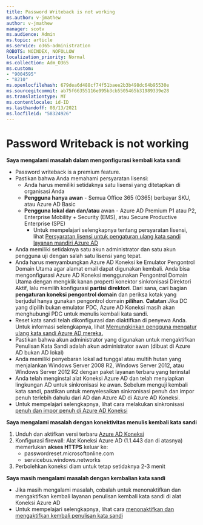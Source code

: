 ```yaml
---
title: Password Writeback is not working
ms.author: v-jmathew
author: v-jmathew
manager: scotv
ms.audience: Admin
ms.topic: article
ms.service: o365-administration
ROBOTS: NOINDEX, NOFOLLOW
localization_priority: Normal
ms.collection: Adm_O365
ms.custom:
- "9004595"
- "8210"
ms.openlocfilehash: 679dea6d488cf74f51baee2b3b498dc64b95530e
ms.sourcegitcommit: ab75f66355116e995b3cb5505465b31989339e28
ms.translationtype: MT
ms.contentlocale: id-ID
ms.lasthandoff: 08/13/2021
ms.locfileid: "58324926"
---
```

# <a name="password-writeback-is-not-working"></a>Password Writeback is not working

**Saya mengalami masalah dalam mengonfigurasi kembali kata sandi**

- Password writeback is a premium feature.
- Pastikan bahwa Anda memahami persyaratan lisensi:
  - Anda harus memiliki setidaknya satu lisensi yang ditetapkan di organisasi Anda
  - **Pengguna hanya awan** - Semua Office 365 (O365) berbayar SKU, atau Azure AD Basic
  - **Pengguna lokal dan dan/atau** awan - Azure AD Premium P1 atau P2, Enterprise Mobility + Security (EMS), atau Secure Productive Enterprise (SPE)
    - Untuk mempelajari selengkapnya tentang persyaratan lisensi, lihat [Persyaratan lisensi untuk pengaturan ulang kata sandi layanan mandiri Azure AD](https://docs.microsoft.com/azure/active-directory/active-directory-passwords-licensing)
- Anda memiliki setidaknya satu akun administrator dan satu akun pengguna uji dengan salah satu lisensi yang tepat.
- Anda harus menyambungkan Azure AD Koneksi ke Emulator Pengontrol Domain Utama agar alamat email dapat digunakan kembali. Anda bisa mengonfigurasi Azure AD Koneksi menggunakan Pengontrol Domain Utama  dengan mengklik kanan properti konektor sinkronisasi Direktori Aktif, lalu memilih konfigurasi **partisi direktori**. Dari sana, cari bagian **pengaturan koneksi pengontrol domain** dan periksa kotak yang berjudul hanya gunakan pengontrol domain **pilihan**.
    **Catatan**:Jika DC yang dipilih bukan emulator PDC, Azure AD Koneksi masih akan menghubungi PDC untuk menulis kembali kata sandi.
- Reset kata sandi telah dikonfigurasi dan diaktifkan di penyewa Anda. Untuk informasi selengkapnya, lihat [Memungkinkan pengguna mengatur ulang kata sandi Azure AD mereka.](https://docs.microsoft.com/azure/active-directory/active-directory-passwords-getting-started)
- Pastikan bahwa akun administrator yang digunakan untuk mengaktifkan Penulisan Kata Sandi adalah akun administrator awan (dibuat di Azure AD bukan AD lokal)
- Anda memiliki penyebaran lokal ad tunggal atau multih hutan yang menjalankan Windows Server 2008 R2, Windows Server 2012, atau Windows Server 2012 R2 dengan paket layanan terbaru yang terinstal
- Anda telah menginstal alat Koneksi Azure AD dan telah menyiapkan lingkungan AD untuk sinkronisasi ke awan. Sebelum menguji kembali kata sandi, pastikan untuk menyelesaikan sinkronisasi penuh dan impor penuh terlebih dahulu dari AD dan Azure AD di Azure AD Koneksi.
- Untuk mempelajari selengkapnya, lihat cara melakukan sinkronisasi [penuh dan impor penuh di Azure AD Koneksi](https://docs.microsoft.com/azure/active-directory/connect/active-directory-aadconnectsync-operations)

**Saya mengalami masalah dengan konektivitas menulis kembali kata sandi**

1. Unduh dan aktifkan versi terbaru [Azure AD Koneksi](https://www.microsoft.com/download/details.aspx?id=47594)
2. Konfigurasi firewall: Alat Koneksi Azure AD (1.1.443 dan di atasnya) memerlukan **akses HTTPS** keluar ke:
    - passwordreset.microsoftonline.com
    - servicebus.windows.networks
3. Perbolehkan koneksi diam untuk tetap setidaknya 2-3 menit

**Saya masih mengalami masalah dengan kembalian kata sandi**

- Jika masih mengalami masalah, cobalah untuk menonaktifkan dan mengaktifkan kembali layanan penulisan kembali kata sandi di alat Koneksi Azure AD
- Untuk mempelajari selengkapnya, lihat cara [menonaktifkan dan mengaktifkan kembali penulisan kata sandi](https://docs.microsoft.com/azure/active-directory/active-directory-passwords-troubleshoot)
